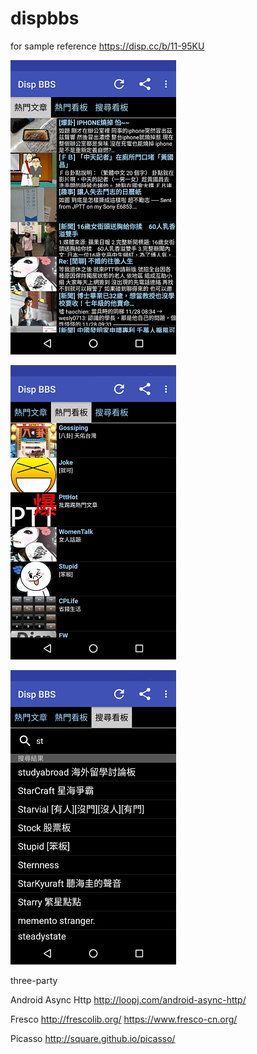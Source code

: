 # dispbbs
for sample
reference https://disp.cc/b/11-95KU

![image](./wiki/pic/1.png)

![image](./wiki/pic/2.png)

![image](./wiki/pic/3.png)

three-party

Android Async Http
http://loopj.com/android-async-http/

Fresco
http://frescolib.org/
https://www.fresco-cn.org/

Picasso
http://square.github.io/picasso/
